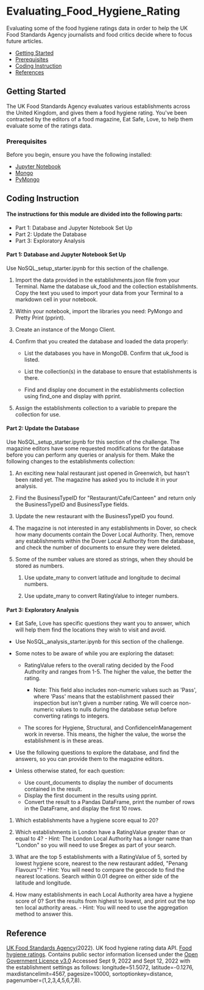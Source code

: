 # Evaluating_Food_Hygiene_Rating

Evaluating some of the food hygiene ratings data in order to help the UK Food Standards Agency journalists and food critics decide where to focus future articles.

- [Getting Started](#getting-started)
- [Prerequisites](#Prerequisites)
- [Coding Instruction](#Coding-Instruction)
- [References](#references)


## Getting Started

The UK Food Standards Agency evaluates various establishments across the United Kingdom, and gives them a food hygiene rating. You've been contracted by the editors of a food magazine, Eat Safe, Love, to help them evaluate some of the ratings data.


### Prerequisites
Before you begin, ensure you have the following installed:

- [Jupyter Notebook](https://jupyter.org/)
- [Mongo](https://pypi.org/project/mongo/)
- [PyMongo](https://pypi.org/project/pymongo/)


## Coding Instruction

#### The instructions for this module are divided into the following parts:

* Part 1: Database and Jupyter Notebook Set Up
* Part 2: Update the Database
* Part 3: Exploratory Analysis
  
#### Part 1: Database and Jupyter Notebook Set Up
Use NoSQL_setup_starter.ipynb for this section of the challenge.

1) Import the data provided in the establishments.json file from your Terminal. Name the database uk_food and the collection establishments. Copy the text you used to import your data from your Terminal to a markdown cell in your notebook.

2) Within your notebook, import the libraries you need: PyMongo and Pretty Print (pprint).

3) Create an instance of the Mongo Client.

4) Confirm that you created the database and loaded the data properly:
   
    - List the databases you have in MongoDB. Confirm that uk_food is listed.
   
    - List the collection(s) in the database to ensure that establishments is there.
   
    - Find and display one document in the establishments collection using find_one and display with pprint.
   
5) Assign the establishments collection to a variable to prepare the collection for use.

#### Part 2: Update the Database
Use NoSQL_setup_starter.ipynb for this section of the challenge.
The magazine editors have some requested modifications for the database before you can perform any queries or analysis for them. Make the following changes to the establishments collection:

1) An exciting new halal restaurant just opened in Greenwich, but hasn't been rated yet. The magazine has asked you to include it in your analysis. 

3) Find the BusinessTypeID for "Restaurant/Cafe/Canteen" and return only the BusinessTypeID and BusinessType fields.

4) Update the new restaurant with the BusinessTypeID you found.

5) The magazine is not interested in any establishments in Dover, so check how many documents contain the Dover Local Authority. Then, remove any establishments within the Dover Local Authority from the database, and check the number of documents to ensure they were deleted.

6) Some of the number values are stored as strings, when they should be stored as numbers.
   
     1. Use update_many to convert latitude and longitude to decimal numbers.
   
     2. Use update_many to convert RatingValue to integer numbers.

#### Part 3: Exploratory Analysis
- Eat Safe, Love has specific questions they want you to answer, which will help them find the locations they wish to visit and avoid.

- Use NoSQL_analysis_starter.ipynb for this section of the challenge.

- Some notes to be aware of while you are exploring the dataset:

    - RatingValue refers to the overall rating decided by the Food Authority and ranges from 1-5. The higher the value, the better the rating.

      - Note: This field also includes non-numeric values such as 'Pass', where 'Pass' means that the establishment passed their inspection but isn't given a number rating. 
                    We will coerce non-numeric values to nulls during the database setup before converting ratings to integers.
        
    - The scores for Hygiene, Structural, and ConfidenceInManagement work in reverse. This means, the higher the value, the worse the establishment is in these areas.

  
- Use the following questions to explore the database, and find the answers, so you can provide them to the magazine editors.

- Unless otherwise stated, for each question:

  - Use count_documents to display the number of documents contained in the result.
  - Display the first document in the results using pprint.
  - Convert the result to a Pandas DataFrame, print the number of rows in the DataFrame, and display the first 10 rows.

1) Which establishments have a hygiene score equal to 20?

2) Which establishments in London have a RatingValue greater than or equal to 4?
       - Hint: The London Local Authority has a longer name than "London" so you will need to use $regex as part of your search.

3) What are the top 5 establishments with a RatingValue of 5, sorted by lowest hygiene score, nearest to the new restaurant added, "Penang Flavours"?
       - Hint: You will need to compare the geocode to find the nearest locations. Search within 0.01 degree on either side of the latitude and longitude.

4) How many establishments in each Local Authority area have a hygiene score of 0? Sort the results from highest to lowest, and print out the top ten local authority areas.
       - Hint: You will need to use the aggregation method to answer this.

## Reference 

[UK Food Standards Agency](https://www.food.gov.uk/)(2022). UK food hygiene rating data API. [Food hygiene ratings](https://ratings.food.gov.uk/). Contains public sector information licensed under the [Open Government Licence v3.0](https://www.nationalarchives.gov.uk/doc/open-government-licence/version/3/) Accessed Sept 9, 2022 and Sept 12, 2022 with the establishment settings as follows: longitude=51.5072, latitude=-0.1276, maxdistancelimit=4567, pagesize=10000, sortoptionkey=distance, pagenumber=(1,2,3,4,5,6,7,8).
 
